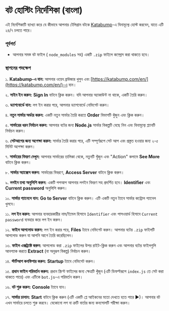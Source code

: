 # বট হোস্টিং নির্দেশিকা (বাংলা)

এই নির্দেশিকাটি ব্যাখ্যা করে যে কীভাবে আপনার টেলিগ্রাম বটকে [Katabump](https://katabump.com/en/)-এ বিনামূল্যে হোস্ট করবেন, যাতে এটি ২৪/৭ চলতে পারে।

### পূর্বশর্ত
- আপনার সমস্ত বট ফাইল ( `node_modules` সহ) একটি `.zip` ফাইলে কম্প্রেস করা থাকতে হবে।

### স্থাপনের পদক্ষেপ

১. **Katabump-এ যান:** আপনার ওয়েব ব্রাউজার খুলুন এবং [https://katabump.com/en/](https://katabump.com/en/)-এ যান।

২. **সাইন ইন করুন:** **Sign In** বাটনে ক্লিক করুন। যদি আপনার অ্যাকাউন্ট না থাকে, একটি তৈরি করুন।

৩. **ড্যাশবোর্ডে যান:** লগ ইন করার পরে, আপনার ড্যাশবোর্ডে নেভিগেট করুন।

৪. **নতুন সার্ভার অর্ডার করুন:** একটি নতুন সার্ভার তৈরি করতে **Order** বিভাগটি খুঁজুন এবং ক্লিক করুন।

৫. **সার্ভারের ধরন নির্বাচন করুন:** আপনার বটের জন্য **Node.js** সার্ভার বিকল্পটি বেছে নিন এবং বিনামূল্যে প্ল্যানটি নির্বাচন করুন।

৬. **সেটআপের জন্য অপেক্ষা করুন:** সার্ভার তৈরি করার পরে, এটি সম্পূর্ণরূপে সেট আপ এবং প্রস্তুত হওয়ার জন্য ২-৫ মিনিট অপেক্ষা করুন।

৭. **সার্ভারের বিবরণ দেখুন:** আপনার সার্ভারের তালিকা থেকে, নতুনটি খুঁজুন এবং "Action" কলামে **See More** বাটনে ক্লিক করুন।

৮. **সার্ভার অ্যাক্সেস করুন:** সার্ভারের বিবরণে, **Access Server** বাটনে ক্লিক করুন।

৯. **লগইন তথ্য অনুলিপি করুন:** একটি পপআপ আপনার লগইন বিবরণ সহ প্রদর্শিত হবে। **Identifier** এবং **Current password** অনুলিপি করুন।

১০. **সার্ভার প্যানেলে যান:** **Go to Server** বাটনে ক্লিক করুন। এটি একটি নতুন ট্যাবে সার্ভার কন্ট্রোল প্যানেল খুলবে।

১১. **লগ ইন করুন:** আপনার ব্যবহারকারীর নাম/ইমেল হিসাবে `Identifier` এবং পাসওয়ার্ড হিসাবে `Current password` ব্যবহার করে লগ ইন করুন।

১২. **ফাইল আপলোড করুন:** লগ ইন করার পরে, **Files** ট্যাবে নেভিগেট করুন। আপনার বটের `.zip` ফাইলটি আপলোড করুন যা আপনি আগে তৈরি করেছিলেন।

১৩. **ফাইল এক্সট্র্যাক্ট করুন:** আপলোড করা `.zip` ফাইলের উপর রাইট-ক্লিক করুন এবং আপনার বটের ফাইলগুলি আনপ্যাক করতে **Extract** (বা অনুরূপ বিকল্প) নির্বাচন করুন।

১৪. **স্টার্টআপ কনফিগার করুন:** **Startup** ট্যাবে নেভিগেট করুন।

১৫. **প্রধান ফাইল পরিবর্তন করুন:** প্রধান স্ক্রিপ্ট ফাইলের জন্য ক্ষেত্রটি খুঁজুন (এটি ডিফল্টরূপে `index.js` তে সেট করা থাকতে পারে) এবং এটিকে `bot.js`-এ পরিবর্তন করুন।

১৬. **বট শুরু করুন:** **Console** ট্যাবে যান।

১৭. **সার্ভার চালান:** **Start** বাটনে ক্লিক করুন (এটি একটি প্লে আইকনের মতো দেখতে হতে পারে ▶)। আপনার বট এখন সার্ভারে চলতে শুরু করবে। যেকোনো লগ বা ত্রুটি বার্তার জন্য কনসোলটি পরীক্ষা করুন।
